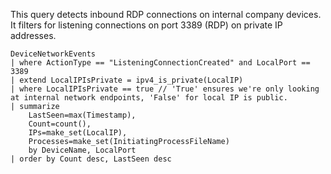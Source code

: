 This query detects inbound RDP connections on internal company devices. It filters for listening connections on port 3389 (RDP) on private IP addresses.
```kusto
DeviceNetworkEvents
| where ActionType == "ListeningConnectionCreated" and LocalPort == 3389
| extend LocalIPIsPrivate = ipv4_is_private(LocalIP)
| where LocalIPIsPrivate == true // 'True' ensures we're only looking at internal network endpoints, 'False' for local IP is public.
| summarize 
    LastSeen=max(Timestamp), 
    Count=count(), 
    IPs=make_set(LocalIP),
    Processes=make_set(InitiatingProcessFileName)
    by DeviceName, LocalPort
| order by Count desc, LastSeen desc
